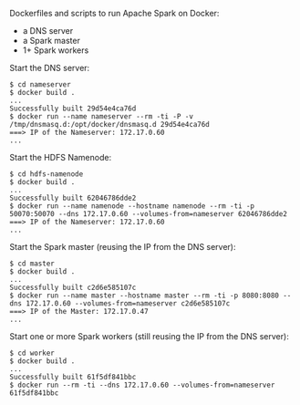 Dockerfiles and scripts to run Apache Spark on Docker:

- a DNS server
- a Spark master
- 1+ Spark workers

Start the DNS server:

    $ cd nameserver
    $ docker build .
    ...
    Successfully built 29d54e4ca76d
    $ docker run --name nameserver --rm -ti -P -v /tmp/dnsmasq.d:/opt/docker/dnsmasq.d 29d54e4ca76d
    ===> IP of the Nameserver: 172.17.0.60
    ...

Start the HDFS Namenode:

    $ cd hdfs-namenode
    $ docker build .
    ...
    Successfully built 62046786dde2
    $ docker run --name namenode --hostname namenode --rm -ti -p 50070:50070 --dns 172.17.0.60 --volumes-from=nameserver 62046786dde2
    ===> IP of the Nameserver: 172.17.0.60
    ...

Start the Spark master (reusing the IP from the DNS server):

    $ cd master
    $ docker build .
    ...
    Successfully built c2d6e585107c
    $ docker run --name master --hostname master --rm -ti -p 8080:8080 --dns 172.17.0.60 --volumes-from=nameserver c2d6e585107c
    ===> IP of the Master: 172.17.0.47
    ...

Start one or more Spark workers (still reusing the IP from the DNS server):

    $ cd worker
    $ docker build .
    ...
    Successfully built 61f5df841bbc
    $ docker run --rm -ti --dns 172.17.0.60 --volumes-from=nameserver 61f5df841bbc
